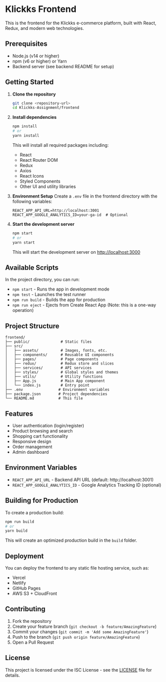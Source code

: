 # Klickks Frontend

This is the frontend for the Klickks e-commerce platform, built with React, Redux, and modern web technologies.

## Prerequisites

- Node.js (v14 or higher)
- npm (v6 or higher) or Yarn
- Backend server (see backend README for setup)

## Getting Started

1. **Clone the repository**
   ```bash
   git clone <repository-url>
   cd Klickks-Assignment/frontend
   ```

2. **Install dependencies**
   ```bash
   npm install
   # or
   yarn install
   ```
   This will install all required packages including:
   - React
   - React Router DOM
   - Redux
   - Axios
   - React Icons
   - Styled Components
   - Other UI and utility libraries

3. **Environment Setup**
   Create a `.env` file in the frontend directory with the following variables:
   ```env
   REACT_APP_API_URL=http://localhost:3001
   REACT_APP_GOOGLE_ANALYTICS_ID=your-ga-id  # Optional
   ```

4. **Start the development server**
   ```bash
   npm start
   # or
   yarn start
   ```
   This will start the development server on [http://localhost:3000](http://localhost:3000)

## Available Scripts

In the project directory, you can run:

- `npm start` - Runs the app in development mode
- `npm test` - Launches the test runner
- `npm run build` - Builds the app for production
- `npm run eject` - Ejects from Create React App (Note: this is a one-way operation)

## Project Structure

```
frontend/
├── public/              # Static files
├── src/
│   ├── assets/          # Images, fonts, etc.
│   ├── components/      # Reusable UI components
│   ├── pages/           # Page components
│   ├── redux/           # Redux store and slices
│   ├── services/        # API services
│   ├── styles/          # Global styles and themes
│   ├── utils/           # Utility functions
│   ├── App.js           # Main App component
│   └── index.js         # Entry point
├── .env                # Environment variables
├── package.json        # Project dependencies
└── README.md           # This file
```

## Features

- User authentication (login/register)
- Product browsing and search
- Shopping cart functionality
- Responsive design
- Order management
- Admin dashboard

## Environment Variables

- `REACT_APP_API_URL` - Backend API URL (default: http://localhost:3001)
- `REACT_APP_GOOGLE_ANALYTICS_ID` - Google Analytics Tracking ID (optional)

## Building for Production

To create a production build:

```bash
npm run build
# or
yarn build
```

This will create an optimized production build in the `build` folder.

## Deployment

You can deploy the frontend to any static file hosting service, such as:
- Vercel
- Netlify
- GitHub Pages
- AWS S3 + CloudFront

## Contributing

1. Fork the repository
2. Create your feature branch (`git checkout -b feature/AmazingFeature`)
3. Commit your changes (`git commit -m 'Add some AmazingFeature'`)
4. Push to the branch (`git push origin feature/AmazingFeature`)
5. Open a Pull Request

## License

This project is licensed under the ISC License - see the [LICENSE](LICENSE) file for details.
